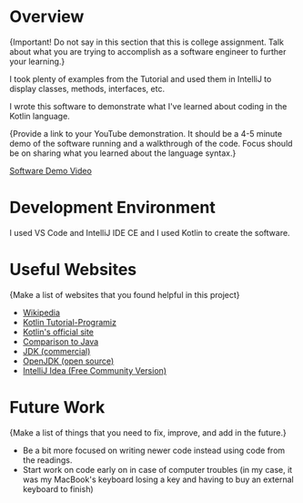 # Overview

{Important! Do not say in this section that this is college assignment. Talk about what you are trying to accomplish as a software engineer to further your learning.}

I took plenty of examples from the Tutorial and used them in IntelliJ to display classes, methods, interfaces, etc.

I wrote this software to demonstrate what I've learned about coding in the Kotlin language.

{Provide a link to your YouTube demonstration. It should be a 4-5 minute demo of the software running and a walkthrough
of the code. Focus should be on sharing what you learned about the language syntax.}

[Software Demo Video](https://www.youtube.com/watch?v=pTES__9dl0k)

# Development Environment

I used VS Code and IntelliJ IDE CE and I used Kotlin to create the software.


# Useful Websites

{Make a list of websites that you found helpful in this project}

- [Wikipedia](https://en.wikipedia.org/wiki/Kotlin_(programming_language))
- [Kotlin Tutorial-Programiz](https://www.programiz.com/kotlin-programming)
- [Kotlin's official site](https://kotlinlang.org/)
- [Comparison to Java](https://kotlinlang.org/docs/reference/comparison-to-java.html)
- [JDK (commercial)](https://www.oracle.com/java/technologies/javase-downloads.html)
- [OpenJDK (open source)](https://jdk.java.net/)
- [IntelliJ Idea (Free Community Version)](https://www.jetbrains.com/idea/)

# Future Work

{Make a list of things that you need to fix, improve, and add in the future.}

- Be a bit more focused on writing newer code instead using code from the readings.
- Start work on code early on in case of computer troubles (in my case, it was my MacBook's keyboard losing a key and 
having to buy an external keyboard to finish)